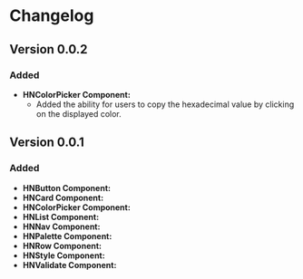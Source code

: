 # Changelog

## Version 0.0.2

### Added

- **HNColorPicker Component:**
  - Added the ability for users to copy the hexadecimal value by clicking on the displayed color.

## Version 0.0.1

### Added

- **HNButton Component:**
- **HNCard Component:**
- **HNColorPicker Component:**
- **HNList Component:**
- **HNNav Component:**
- **HNPalette Component:**
- **HNRow Component:**
- **HNStyle Component:**
- **HNValidate Component:**
